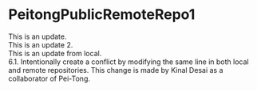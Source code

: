 # PeitongPublicRemoteRepo1
This is an update. <br>
This is an update 2. <br>
This is an update from local. <br>
6.1. Intentionally create a conflict by modifying the same line in both local and remote repositories.
This change is made by Kinal Desai as a collaborator of Pei-Tong.
